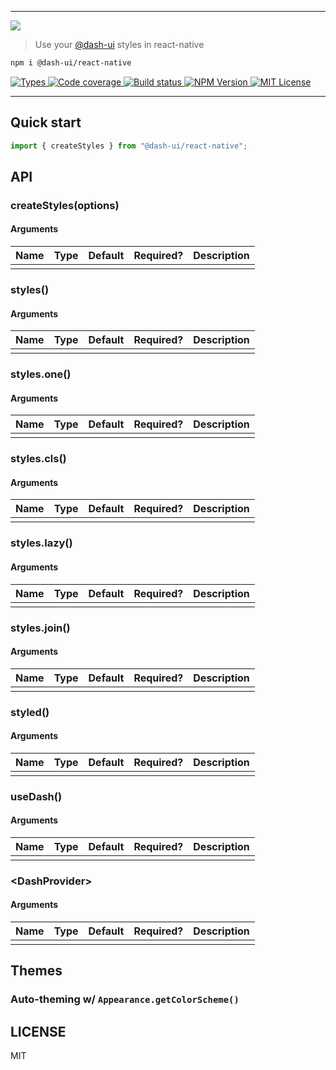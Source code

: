 <hr/>
  
<img src='https://github.com/dash-ui/styles/raw/main/assets/logo.png'/>

> Use your [@dash-ui](https://github.com/dash-ui) styles in react-native

```sh
npm i @dash-ui/react-native
```

<p>
  <a aria-label="Types" href="https://www.npmjs.com/package/@dash-ui/react-native">
    <img alt="Types" src="https://img.shields.io/npm/types/@dash-ui/react-native?style=for-the-badge&labelColor=24292e">
  </a>
  <a aria-label="Code coverage report" href="https://codecov.io/gh/dash-ui/react-native">
    <img alt="Code coverage" src="https://img.shields.io/codecov/c/gh/dash-ui/react-native?style=for-the-badge&labelColor=24292e">
  </a>
  <a aria-label="Build status" href="https://github.com/dash-ui/react-native/actions/workflows/release.yml">
    <img alt="Build status" src="https://img.shields.io/github/workflow/status/dash-ui/react-native/release/main?style=for-the-badge&labelColor=24292e">
  </a>
  <a aria-label="NPM version" href="https://www.npmjs.com/package/@dash-ui/react-native">
    <img alt="NPM Version" src="https://img.shields.io/npm/v/@dash-ui/react-native?style=for-the-badge&labelColor=24292e">
  </a>
  <a aria-label="License" href="https://jaredlunde.mit-license.org/">
    <img alt="MIT License" src="https://img.shields.io/npm/l/@dash-ui/react-native?style=for-the-badge&labelColor=24292e">
  </a>
</p>

---

## Quick start

```js
import { createStyles } from "@dash-ui/react-native";
```

## API

### createStyles(options)

#### Arguments

| Name | Type | Default | Required? | Description |
| ---- | ---- | ------- | --------- | ----------- |
|      |      |         |           |             |

### styles()

#### Arguments

| Name | Type | Default | Required? | Description |
| ---- | ---- | ------- | --------- | ----------- |
|      |      |         |           |             |

### styles.one()

#### Arguments

| Name | Type | Default | Required? | Description |
| ---- | ---- | ------- | --------- | ----------- |
|      |      |         |           |             |

### styles.cls()

#### Arguments

| Name | Type | Default | Required? | Description |
| ---- | ---- | ------- | --------- | ----------- |
|      |      |         |           |             |

### styles.lazy()

#### Arguments

| Name | Type | Default | Required? | Description |
| ---- | ---- | ------- | --------- | ----------- |
|      |      |         |           |             |

### styles.join()

#### Arguments

| Name | Type | Default | Required? | Description |
| ---- | ---- | ------- | --------- | ----------- |
|      |      |         |           |             |

### styled()

#### Arguments

| Name | Type | Default | Required? | Description |
| ---- | ---- | ------- | --------- | ----------- |
|      |      |         |           |             |

### useDash()

#### Arguments

| Name | Type | Default | Required? | Description |
| ---- | ---- | ------- | --------- | ----------- |
|      |      |         |           |             |

### &lt;DashProvider&gt;

#### Arguments

| Name | Type | Default | Required? | Description |
| ---- | ---- | ------- | --------- | ----------- |
|      |      |         |           |             |

## Themes

### Auto-theming w/ `Appearance.getColorScheme()`

## LICENSE

MIT
